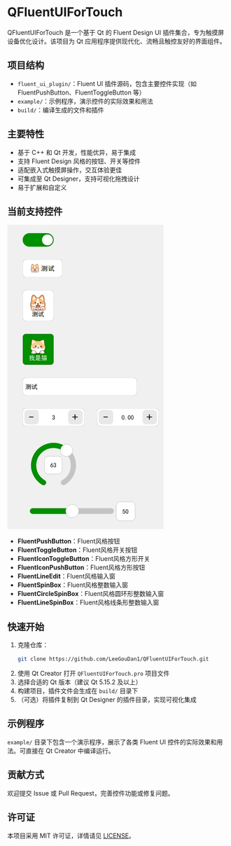 # QFluentUIForTouch

QFluentUIForTouch 是一个基于 Qt 的 Fluent Design UI 插件集合，专为触摸屏设备优化设计。该项目为 Qt 应用程序提供现代化、流畅且触控友好的界面组件。

## 项目结构

- `fluent_ui_plugin/`：Fluent UI 插件源码，包含主要控件实现（如 FluentPushButton、FluentToggleButton 等）
- `example/`：示例程序，演示控件的实际效果和用法
- `build/`：编译生成的文件和插件

## 主要特性

- 基于 C++ 和 Qt 开发，性能优异，易于集成
- 支持 Fluent Design 风格的按钮、开关等控件
- 适配嵌入式触摸屏操作，交互体验更佳
- 可集成至 Qt Designer，支持可视化拖拽设计
- 易于扩展和自定义

## 当前支持控件

![1754277502220](readme/example.png)

- **FluentPushButton**：Fluent风格按钮
- **FluentToggleButton**：Fluent风格开关按钮
- **FluentIconToggleButton**：Fluent风格方形开关
- **FluentIconPushButton**：Fluent风格方形按钮
- **FluentLineEdit**：Fluent风格输入窗
- **FluentSpinBox**：Fluent风格整数输入窗
- **FluentCircleSpinBox**：Fluent风格圆环形整数输入窗
- **FluentLineSpinBox**：Fluent风格线条形整数输入窗

## 快速开始

1. 克隆仓库：
   ```bash
   git clone https://github.com/LeeGouDan1/QFluentUIForTouch.git
   ```
2. 使用 Qt Creator 打开 `QFluentUIForTouch.pro` 项目文件
3. 选择合适的 Qt 版本（建议 Qt 5.15.2 及以上）
4. 构建项目，插件文件会生成在 `build/` 目录下
5. （可选）将插件复制到 Qt Designer 的插件目录，实现可视化集成

## 示例程序

`example/` 目录下包含一个演示程序，展示了各类 Fluent UI 控件的实际效果和用法。可直接在 Qt Creator 中编译运行。

## 贡献方式

欢迎提交 Issue 或 Pull Request，完善控件功能或修复问题。

## 许可证

本项目采用 MIT 许可证，详情请见 [LICENSE](LICENSE)。

